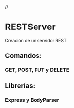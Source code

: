 //
# RESTServer

Creación de un servidor REST

## Comandos: 
### GET, POST, PUT y DELETE

## Librerías:
### Express y BodyParser
